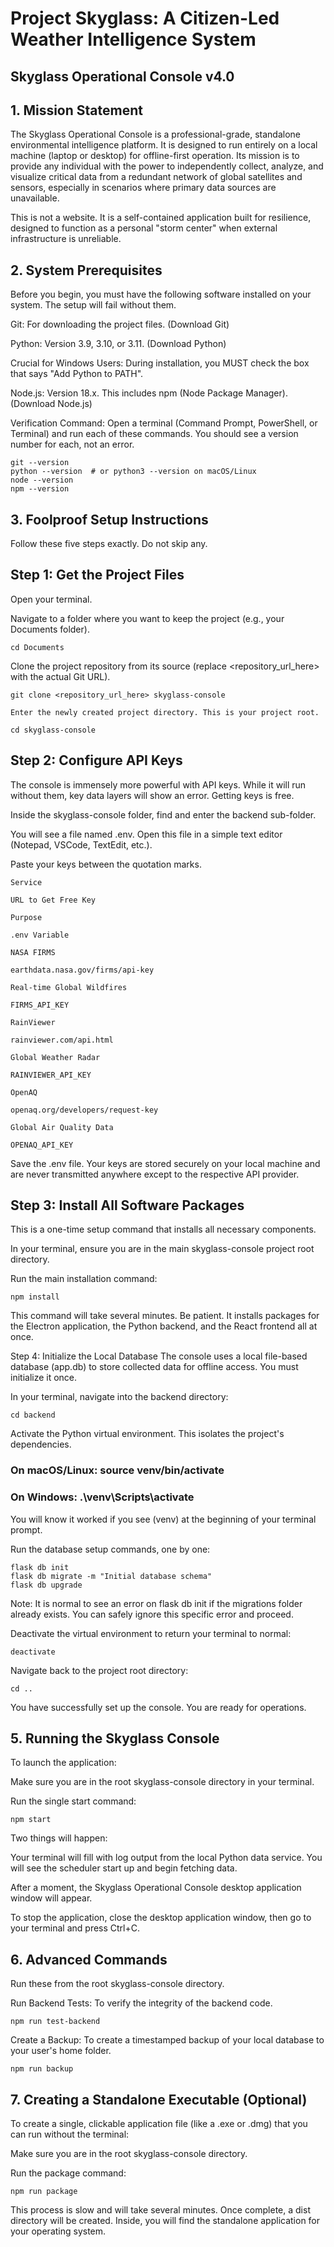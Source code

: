 # Project Skyglass: A Citizen-Led Weather Intelligence System

## Skyglass Operational Console v4.0
## 1. Mission Statement
The Skyglass Operational Console is a professional-grade, standalone environmental intelligence platform. It is designed to run entirely on a local machine (laptop or desktop) for offline-first operation. Its mission is to provide any individual with the power to independently collect, analyze, and visualize critical data from a redundant network of global satellites and sensors, especially in scenarios where primary data sources are unavailable.

This is not a website. It is a self-contained application built for resilience, designed to function as a personal "storm center" when external infrastructure is unreliable.

## 2. System Prerequisites
Before you begin, you must have the following software installed on your system. The setup will fail without them.

Git: For downloading the project files. (Download Git)

Python: Version 3.9, 3.10, or 3.11. (Download Python)

Crucial for Windows Users: During installation, you MUST check the box that says "Add Python to PATH".

Node.js: Version 18.x. This includes npm (Node Package Manager). (Download Node.js)

Verification Command: Open a terminal (Command Prompt, PowerShell, or Terminal) and run each of these commands. You should see a version number for each, not an error.
```
git --version
python --version  # or python3 --version on macOS/Linux
node --version
npm --version
```
## 3. Foolproof Setup Instructions
Follow these five steps exactly. Do not skip any.

## Step 1: Get the Project Files
Open your terminal.

Navigate to a folder where you want to keep the project (e.g., your Documents folder).
```
cd Documents
```
Clone the project repository from its source (replace <repository_url_here> with the actual Git URL).
```
git clone <repository_url_here> skyglass-console

Enter the newly created project directory. This is your project root.

cd skyglass-console
```
## Step 2: Configure API Keys
The console is immensely more powerful with API keys. While it will run without them, key data layers will show an error. Getting keys is free.

Inside the skyglass-console folder, find and enter the backend sub-folder.

You will see a file named .env. Open this file in a simple text editor (Notepad, VSCode, TextEdit, etc.).

Paste your keys between the quotation marks.
```
Service

URL to Get Free Key

Purpose

.env Variable

NASA FIRMS

earthdata.nasa.gov/firms/api-key

Real-time Global Wildfires

FIRMS_API_KEY

RainViewer

rainviewer.com/api.html

Global Weather Radar

RAINVIEWER_API_KEY

OpenAQ

openaq.org/developers/request-key

Global Air Quality Data

OPENAQ_API_KEY
```
Save the .env file. Your keys are stored securely on your local machine and are never transmitted anywhere except to the respective API provider.

## Step 3: Install All Software Packages
This is a one-time setup command that installs all necessary components.

In your terminal, ensure you are in the main skyglass-console project root directory.

Run the main installation command:
```
npm install
```
This command will take several minutes. Be patient. It installs packages for the Electron application, the Python backend, and the React frontend all at once.

Step 4: Initialize the Local Database
The console uses a local file-based database (app.db) to store collected data for offline access. You must initialize it once.

In your terminal, navigate into the backend directory:
```
cd backend
```
Activate the Python virtual environment. This isolates the project's dependencies.

### On macOS/Linux: source venv/bin/activate

### On Windows: .\venv\Scripts\activate

You will know it worked if you see (venv) at the beginning of your terminal prompt.

Run the database setup commands, one by one:
```
flask db init
flask db migrate -m "Initial database schema"
flask db upgrade
```
Note: It is normal to see an error on flask db init if the migrations folder already exists. You can safely ignore this specific error and proceed.

Deactivate the virtual environment to return your terminal to normal:
```
deactivate
```
Navigate back to the project root directory:
```
cd ..
```
You have successfully set up the console. You are ready for operations.

## 5. Running the Skyglass Console
To launch the application:

Make sure you are in the root skyglass-console directory in your terminal.

Run the single start command:
```
npm start
```
Two things will happen:

Your terminal will fill with log output from the local Python data service. You will see the scheduler start up and begin fetching data.

After a moment, the Skyglass Operational Console desktop application window will appear.

To stop the application, close the desktop application window, then go to your terminal and press Ctrl+C.

## 6. Advanced Commands
Run these from the root skyglass-console directory.

Run Backend Tests: To verify the integrity of the backend code.
```
npm run test-backend
```
Create a Backup: To create a timestamped backup of your local database to your user's home folder.
```
npm run backup
```
## 7. Creating a Standalone Executable (Optional)
To create a single, clickable application file (like a .exe or .dmg) that you can run without the terminal:

Make sure you are in the root skyglass-console directory.

Run the package command:
```
npm run package
```
This process is slow and will take several minutes. Once complete, a dist directory will be created. Inside, you will find the standalone application for your operating system.